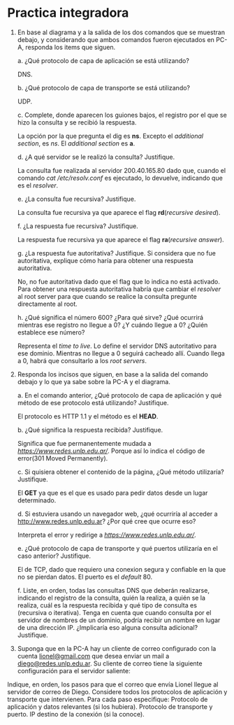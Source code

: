 # Practica integradora

1. En base al diagrama y a la salida de los dos comandos que se muestran debajo, y considerando que ambos comandos fueron ejecutados en PC-A, responda los items que siguen.

    a. ¿Qué protocolo de capa de aplicación se está utilizando?

    DNS.

    b. ¿Qué protocolo de capa de transporte se está utilizando?

    UDP.

    c. Complete, donde aparecen los guiones bajos, el registro por el que se hizo la consulta y se recibió la respuesta.

    La opción por la que pregunta el dig es **ns**. Excepto el *additional section*, es *ns*. El *additional section* es **a**.

    d. ¿A qué servidor se le realizó la consulta? Justifique.

    La consulta fue realizada al servidor 200.40.165.80 dado que, cuando el comando *cat /etc/resolv.conf* es ejecutado, lo devuelve, indicando que es el *resolver*.

    e.  ¿La consulta fue recursiva? Justifique.

    La consulta fue recursiva ya que aparece el flag **rd**(*recursive desired*).

    f. ¿La respuesta fue recursiva? Justifique.

    La respuesta fue recursiva ya que aparece el flag **ra**(*recursive answer*).

    g. ¿La respuesta fue autoritativa? Justifique. Si considera que no fue autoritativa, explique cómo haría para obtener una respuesta autoritativa.

    No, no fue autoritativa dado que el flag que lo indica no está activado. Para obtener una respuesta autoritativa habría que cambiar el *resolver* al root server para que cuando se realice la consulta pregunte directamente al root. 

    h. ¿Qué significa el número 600? ¿Para qué sirve? ¿Qué ocurrirá mientras ese registro no llegue a 0? ¿Y cuándo llegue a 0? ¿Quién establece ese número?

    Representa el *time to live*. Lo define el servidor DNS autoritativo para ese dominio. Mientras no llegue a 0 seguirá cacheado allí. Cuando llega a 0, habrá que consultarlo a los *root servers*.

2. Responda los incisos que siguen, en base a la salida del comando debajo y lo que ya sabe sobre la PC-A y el diagrama.

    a. En el comando anterior, ¿Qué protocolo de capa de aplicación y qué método de ese protocolo está utilizando? Justifique.

    El protocolo es HTTP 1.1 y el método es el **HEAD**.

    b.  ¿Qué significa la respuesta recibida? Justifique.

    Significa que fue permanentemente mudada a *https://www.redes.unlp.edu.ar/*. Porque así lo indica el código de error(301 Moved Permanently).

    c. Si quisiera obtener el contenido de la página, ¿Qué método utilizaría? Justifique.

    El **GET** ya que es el que es usado para pedir datos desde un lugar determinado.

    d. Si estuviera usando un navegador web, ¿qué ocurriría al acceder a http://www.redes.unlp.edu.ar?
    ¿Por qué cree que ocurre eso?

    Interpreta el error y redirige a *https://www.redes.unlp.edu.ar/*.

    e.  ¿Qué protocolo de capa de transporte y qué puertos utilizaría en el caso anterior? Justifique.

    El de TCP, dado que requiero una conexion segura y confiable en la que no se pierdan datos. El puerto es el *default* 80.

    f. Liste, en orden, todas las consultas DNS que deberán realizarse, indicando el registro de la consulta, quién la realiza, a quién se la realiza, cuál es la respuesta recibida y qué tipo de consulta es (recursiva o iterativa). Tenga en cuenta que cuando consulta por el servidor de nombres de un dominio, podría recibir un nombre en lugar de una dirección IP. ¿Implicaría eso alguna consulta adicional? Justifique.

3. Suponga que en la PC-A hay un cliente de correo configurado con la cuenta lionel@gmail.com que desea enviar un mail a diego@redes.unlp.edu.ar. Su cliente de correo tiene la siguiente configuración para el servidor saliente:

Indique, en orden, los pasos para que el correo que envía Lionel llegue al servidor de correo de Diego.
Considere
todos
los protocolos de aplicación y transporte que intervienen. Para cada paso especifique:
Protocolo de aplicación y datos relevantes (si los hubiera).
Protocolo de transporte y puerto.
IP destino de la conexión (si la conoce).